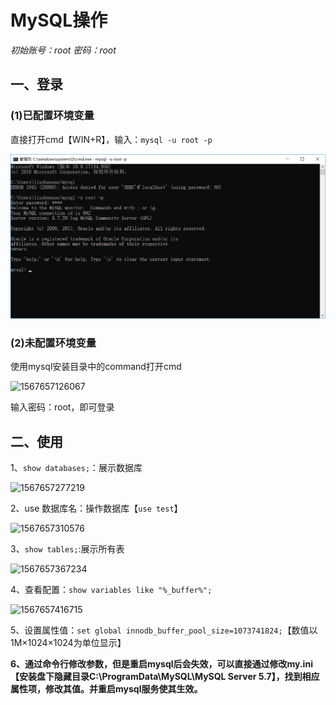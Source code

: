 # MySQL操作

*初始账号：root  密码：root*

## 一、登录

### (1)已配置环境变量

直接打开cmd【WIN+R】，输入：`mysql -u root -p`

![1567657054565](../images/1567657054565.png)

### (2)未配置环境变量

使用mysql安装目录中的command打开cmd

![1567657126067](C:\Users\liushensuo\AppData\Roaming\Typora\typora-user-images\1567657126067.png)

输入密码：root，即可登录

## 二、使用

1、`show databases;`：展示数据库

![1567657277219](C:\Users\liushensuo\AppData\Roaming\Typora\typora-user-images\1567657277219.png)

2、use 数据库名：操作数据库【`use test`】

![1567657310576](C:\Users\liushensuo\AppData\Roaming\Typora\typora-user-images\1567657310576.png)

3、`show tables;`:展示所有表

![1567657367234](C:\Users\liushensuo\AppData\Roaming\Typora\typora-user-images\1567657367234.png)

4、查看配置：`show variables like "%_buffer%";`

![1567657416715](C:\Users\liushensuo\AppData\Roaming\Typora\typora-user-images\1567657416715.png)

5、设置属性值：`set global innodb_buffer_pool_size=1073741824;`【数值以1M×1024×1024为单位显示】

**6、通过命令行修改参数，但是重启mysql后会失效，可以直接通过修改my.ini【安装盘下隐藏目录C:\ProgramData\MySQL\MySQL Server 5.7】，找到相应属性项，修改其值。并重启mysql服务使其生效。**